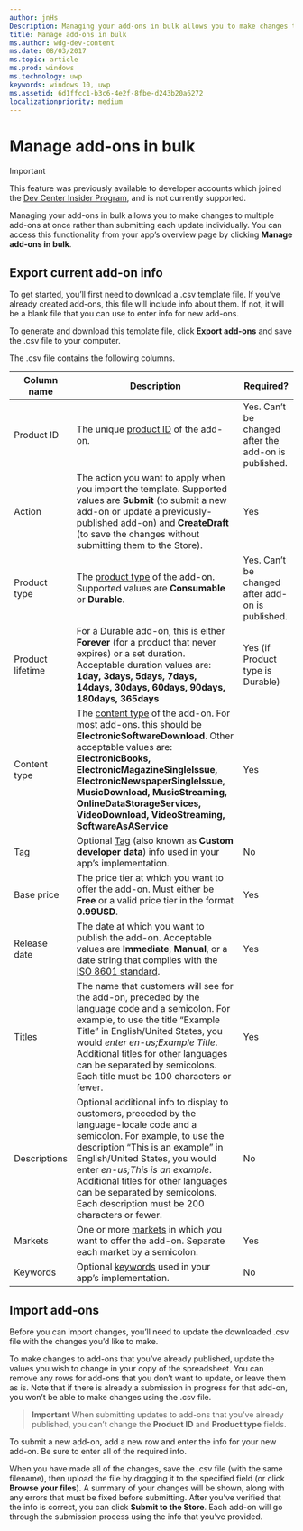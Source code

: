 ```yaml
---
author: jnHs
Description: Managing your add-ons in bulk allows you to make changes to multiple add-ons at once rather than submitting each update individually.
title: Manage add-ons in bulk
ms.author: wdg-dev-content
ms.date: 08/03/2017
ms.topic: article
ms.prod: windows
ms.technology: uwp
keywords: windows 10, uwp
ms.assetid: 6d1ffcc1-b3c6-4e2f-8fbe-d243b20a6272
localizationpriority: medium
---
```


# Manage add-ons in bulk

> [!IMPORTANT]
> This feature was previously available to developer accounts which joined the [Dev Center Insider Program](dev-center-insider-program.md), and is not currently supported.

Managing your add-ons in bulk allows you to make changes to multiple add-ons at once rather than submitting each update individually. You can access this functionality from your app’s overview page by clicking **Manage add-ons in bulk**.

## Export current add-on info

To get started, you’ll first need to download a .csv template file. If you’ve already created add-ons, this file will include info about them. If not, it will be a blank file that you can use to enter info for new add-ons.

To generate and download this template file, click **Export add-ons** and save the .csv file to your computer.

The .csv file contains the following columns. 

| Column name               | Description                            | Required?      |
|---------------------------|----------------------------------|----------------------|
| Product ID	|  The unique [product ID](set-your-add-on-product-id.md#product-id) of the add-on.  | Yes. Can’t be changed after the add-on is published. |
| Action |The action you want to apply when you import the template. Supported values are **Submit** (to submit a new add-on or update a previously-published add-on) and **CreateDraft** (to save the changes without submitting them to the Store). |	 Yes |
| Product type	| The [product type](set-your-add-on-product-id.md#product-type) of the add-on. Supported values are **Consumable** or **Durable**. |	Yes. Can’t be changed after add-on is published. |
| Product lifetime	| For a Durable add-on, this is either **Forever** (for a product that never expires) or a set duration. Acceptable duration values are: **1day, 3days, 5days, 7days, 14days, 30days, 60days, 90days, 180days, 365days**	| Yes (if Product type is Durable) |
| Content type	| The [content type](enter-add-on-properties.md#content-type) of the add-on. For most add-ons. this should be **ElectronicSoftwareDownload**. Other acceptable values are: **ElectronicBooks, ElectronicMagazineSingleIssue, ElectronicNewspaperSingleIssue, MusicDownload, MusicStreaming, OnlineDataStorageServices, VideoDownload, VideoStreaming, SoftwareAsAService** |	Yes |
| Tag	| Optional [Tag](enter-add-on-properties.md#custom-developer-data) (also known as **Custom developer data**) info used in your app’s implementation. | No |
| Base price	| The price tier at which you want to offer the add-on. Must either be **Free** or a valid price tier in the format **0.99USD**. |	Yes |
| Release date	| The date at which you want to publish the add-on. Acceptable values are **Immediate**, **Manual**, or a date string that complies with the [ISO 8601 standard](http://go.microsoft.com/fwlink/p/?LinkId=817237). | Yes |
| Titles	| The name that customers will see for the add-on, preceded by the language code and a semicolon. For example, to use the title “Example Title” in English/United States, you would *enter en-us;Example Title*. Additional titles for other languages can be separated by semicolons. Each title must be 100 characters or fewer. 	| Yes |
|Descriptions	| Optional additional info to display to customers, preceded by the language-locale code and a semicolon. For example, to use the description “This is an example” in English/United States, you would enter *en-us;This is an example*. Additional titles for other languages can be separated by semicolons. Each description must be 200 characters or fewer.	| No |
| Markets |	One or more [markets](define-pricing-and-market-selection.md#microsoft-store-consumer-markets) in which you want to offer the add-on. Separate each market by a semicolon. |	Yes |
|Keywords |	Optional [keywords](enter-add-on-properties.md#keywords) used in your app’s implementation. | No |

## Import add-ons

Before you can import changes, you’ll need to update the downloaded .csv file with the changes you’d like to make.

To make changes to add-ons that you’ve already published, update the values you wish to change in your copy of the spreadsheet. You can remove any rows for add-ons that you don’t want to update, or leave them as is. Note that if there is already a submission in progress for that add-on, you won’t be able to make changes using the .csv file.

> **Important** When submitting updates to add-ons that you’ve already published, you can’t change the **Product ID** and **Product type** fields.

To submit a new add-on, add a new row and enter the info for your new add-on. Be sure to enter all of the required info. 

When you have made all of the changes, save the .csv file (with the same filename), then upload the file by dragging it to the specified field (or click **Browse your files**). A summary of your changes will be shown, along with any errors that must be fixed before submitting. After you’ve verified that the info is correct, you can click **Submit to the Store**. Each add-on will go through the submission process using the info that you’ve provided.

